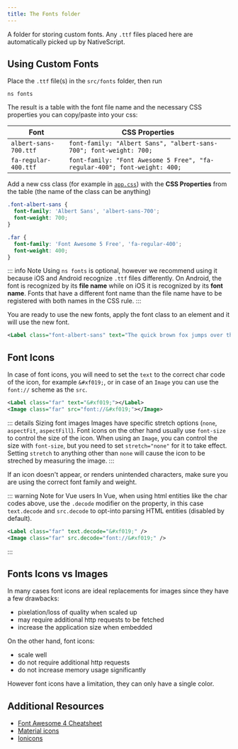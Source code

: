 ```yaml
---
title: The Fonts folder
---
```


A folder for storing custom fonts. Any `.ttf` files placed here are automatically picked up by NativeScript.

## Using Custom Fonts

Place the `.ttf` file(s) in the `src/fonts` folder, then run

```cli
ns fonts
```

The result is a table with the font file name and the necessary CSS properties you can copy/paste into your css:

| Font                  | CSS Properties                                                            |
| --------------------- | ------------------------------------------------------------------------- |
| `albert-sans-700.ttf` | `font-family: "Albert Sans", "albert-sans-700"; font-weight: 700;`        |
| `fa-regular-400.ttf`  | `font-family: "Font Awesome 5 Free", "fa-regular-400"; font-weight: 400;` |

Add a new css class (for example in [`app.css`](/project-structure/src/app-css-scss)) with the **CSS Properties** from the table (the name of the class can be anything)

```css
.font-albert-sans {
  font-family: 'Albert Sans', 'albert-sans-700';
  font-weight: 700;
}

.far {
  font-family: 'Font Awesome 5 Free', 'fa-regular-400';
  font-weight: 400;
}
```

::: info Note
Using `ns fonts` is optional, however we recommend using it because iOS and Android recognize `.ttf` files differently. On Android, the font is recognized by its **file name** while on iOS it is recognized by its **font name**. Fonts that have a different font name than the file name have to be registered with both names in the CSS rule.
:::

You are ready to use the new fonts, apply the font class to an element and it will use the new font.

```xml
<Label class="font-albert-sans" text="The quick brown fox jumps over the lazy dog"></Label>
```

## Font Icons

In case of font icons, you will need to set the `text` to the correct char code of the icon, for example `&#xf019;`, or in case of an `Image` you can use the `font://` scheme as the `src`.

```xml
<Label class="far" text="&#xf019;"></Label>
<Image class="far" src="font://&#xf019;"></Image>
```

::: details Sizing font images
Images have specific stretch options (`none`, `aspectFit`, `aspectFill`). Font icons on the other hand usually use `font-size` to control the size of the icon.
When using an `Image`, you can control the size with `font-size`, but you need to set `stretch="none"` for it to take effect. Setting `stretch` to anything other than `none` will cause the icon to be streched by measuring the image.
:::

If an icon doesn't appear, or renders unintended characters, make sure you are using the correct font family and weight.

::: warning Note for Vue users
In Vue, when using html entities like the char codes above, use the `.decode` modifier on the property, in this case `text.decode` and `src.decode` to opt-into parsing HTML entities (disabled by default).

```xml
<Label class="far" text.decode="&#xf019;" />
<Image class="far" src.decode="font://&#xf019;" />
```

:::

## Fonts Icons vs Images

In many cases font icons are ideal replacements for images since they have a few drawbacks:

- pixelation/loss of quality when scaled up
- may require additional http requests to be fetched
- increase the application size when embedded

On the other hand, font icons:

- scale well
- do not require additional http requests
- do not increase memory usage significantly

However font icons have a limitation, they can only have a single color.

## Additional Resources

- [Font Awesome 4 Cheatsheet](https://fontawesome.com/v4/cheatsheet/)
- [Material icons](https://fonts.google.com/icons)
- [Ionicons](https://ionic.io/ionicons)
